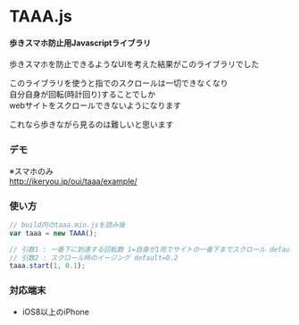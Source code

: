 TAAA.js
========

#### 歩きスマホ防止用Javascriptライブラリ ####
歩きスマホを防止できるようなUIを考えた結果がこのライブラリでした

このライブラリを使うと指でのスクロールは一切できなくなり<br>
自分自身が回転(時計回り)することでしか<br>
webサイトをスクロールできないようになります

これなら歩きながら見るのは難しいと思います

### デモ ###
※スマホのみ<br>
http://ikeryou.jp/oui/taaa/example/

### 使い方 ###
```javascript
// build内のtaaa.min.jsを読み後
var taaa = new TAAA();

// 引数1 : 一番下に到達する回転数 1=自身が1周でサイトの一番下までスクロール default=1
// 引数2 : スクロール時のイージング default=0.2
taaa.start(1, 0.1);
```
### 対応端末 ###
* iOS8以上のiPhone
